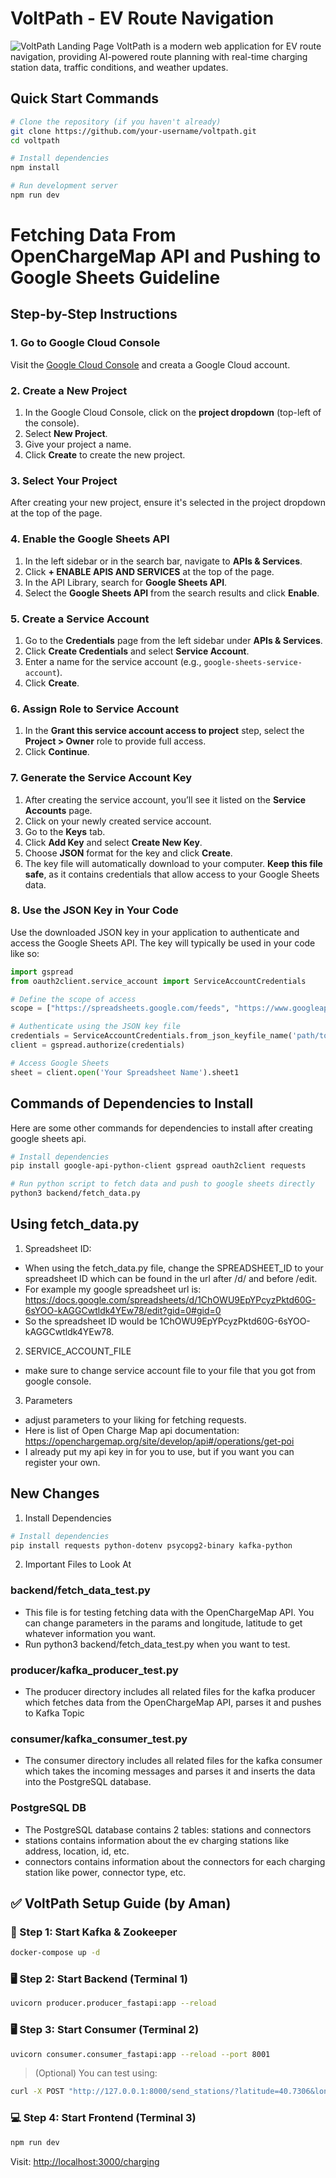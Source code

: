 # VoltPath - EV Route Navigation

![VoltPath Landing Page](https://hebbkx1anhila5yf.public.blob.vercel-storage.com/Screenshot%202025-04-05%20at%202.24.42%E2%80%AFAM-u5kFpnwwISjBWdwzFtWv2qQXxFvIXy.png)
VoltPath is a modern web application for EV route navigation, providing AI-powered route planning with real-time charging station data, traffic conditions, and weather updates.

## Quick Start Commands

```bash
# Clone the repository (if you haven't already)
git clone https://github.com/your-username/voltpath.git
cd voltpath

# Install dependencies
npm install

# Run development server
npm run dev
```

# Fetching Data From OpenChargeMap API and Pushing to Google Sheets Guideline

## Step-by-Step Instructions

### 1. Go to Google Cloud Console
Visit the [Google Cloud Console](https://console.cloud.google.com/) and creata a Google Cloud account.

### 2. Create a New Project
1. In the Google Cloud Console, click on the **project dropdown** (top-left of the console).
2. Select **New Project**.
3. Give your project a name.
4. Click **Create** to create the new project.

### 3. Select Your Project
After creating your new project, ensure it's selected in the project dropdown at the top of the page.

### 4. Enable the Google Sheets API
1. In the left sidebar or in the search bar, navigate to **APIs & Services**.
2. Click **+ ENABLE APIS AND SERVICES** at the top of the page.
3. In the API Library, search for **Google Sheets API**.
4. Select the **Google Sheets API** from the search results and click **Enable**.

### 5. Create a Service Account
1. Go to the **Credentials** page from the left sidebar under **APIs & Services**.
2. Click **Create Credentials** and select **Service Account**.
3. Enter a name for the service account (e.g., `google-sheets-service-account`).
4. Click **Create**.

### 6. Assign Role to Service Account
1. In the **Grant this service account access to project** step, select the **Project > Owner** role to provide full access.
2. Click **Continue**.

### 7. Generate the Service Account Key
1. After creating the service account, you’ll see it listed on the **Service Accounts** page.
2. Click on your newly created service account.
3. Go to the **Keys** tab.
4. Click **Add Key** and select **Create New Key**.
5. Choose **JSON** format for the key and click **Create**.
6. The key file will automatically download to your computer. **Keep this file safe**, as it contains credentials that allow access to your Google Sheets data.

### 8. Use the JSON Key in Your Code
Use the downloaded JSON key in your application to authenticate and access the Google Sheets API. The key will typically be used in your code like so:

```python
import gspread
from oauth2client.service_account import ServiceAccountCredentials

# Define the scope of access
scope = ["https://spreadsheets.google.com/feeds", "https://www.googleapis.com/auth/drive"]

# Authenticate using the JSON key file
credentials = ServiceAccountCredentials.from_json_keyfile_name('path/to/your/service-account-key.json', scope)
client = gspread.authorize(credentials)

# Access Google Sheets
sheet = client.open('Your Spreadsheet Name').sheet1
```


## Commands of Dependencies to Install
Here are some other commands for dependencies to install after creating google sheets api.

```bash
# Install dependencies
pip install google-api-python-client gspread oauth2client requests

# Run python script to fetch data and push to google sheets directly
python3 backend/fetch_data.py
```
## Using fetch_data.py
1. Spreadsheet ID:
  - When using the fetch_data.py file, change the SPREADSHEET_ID to your spreadsheet ID which can be found in the url after /d/ and before /edit.
  - For example my google spreadsheet url is: https://docs.google.com/spreadsheets/d/1ChOWU9EpYPcyzPktd60G-6sYOO-kAGGCwtldk4YEw78/edit?gid=0#gid=0
  - So the spreadsheet ID would be 1ChOWU9EpYPcyzPktd60G-6sYOO-kAGGCwtldk4YEw78.
2. SERVICE_ACCOUNT_FILE
  - make sure to change service account file to your file that you got from google console.
3. Parameters
  - adjust parameters to your liking for fetching requests.
  - Here is list of Open Charge Map api documentation: https://openchargemap.org/site/develop/api#/operations/get-poi
  - I already put my api key in for you to use, but if you want you can register your own.


## New Changes
1. Install Dependencies
```bash
# Install dependencies
pip install requests python-dotenv psycopg2-binary kafka-python
```
2. Important Files to Look At
### backend/fetch_data_test.py
- This file is for testing fetching data with the OpenChargeMap API. You can change parameters in the params and longitude, latitude to get whatever information you want.
- Run python3 backend/fetch_data_test.py when you want to test.
### producer/kafka_producer_test.py
- The producer directory includes all related files for the kafka producer which fetches data from the OpenChargeMap API, parses it and pushes to Kafka Topic
### consumer/kafka_consumer_test.py
- The consumer directory includes all related files for the kafka consumer which takes the incoming messages and parses it and inserts the data into the PostgreSQL database.
### PostgreSQL DB
- The PostgreSQL database contains 2 tables: stations and connectors
- stations contains information about the ev charging stations like address, location, id, etc.
- connectors contains information about the connectors for each charging station like power, connector type, etc.



## ✅ VoltPath Setup Guide (by Aman)

### 🐳 Step 1: Start Kafka & Zookeeper
```bash
docker-compose up -d
```

### 🖥️ Step 2: Start Backend (Terminal 1)
```bash
uvicorn producer.producer_fastapi:app --reload
```


### 🖥️ Step 3: Start Consumer (Terminal 2)
```bash
uvicorn consumer.consumer_fastapi:app --reload --port 8001
```

> (Optional) You can test using:
```bash
curl -X POST "http://127.0.0.1:8000/send_stations/?latitude=40.7306&longitude=-73.9352"
```

### 💻 Step 4: Start Frontend (Terminal 3)
```bash
npm run dev
```

Visit: [http://localhost:3000/charging](http://localhost:3000/charging)
